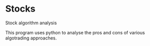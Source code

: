# Stocks
Stock algorithm analysis

This program uses python to analyse the pros and cons of various algotrading approaches.